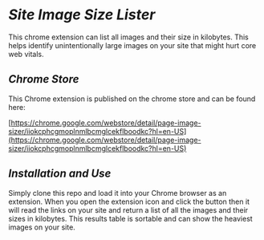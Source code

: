 # ***Site Image Size Lister***

This chrome extension can list all images and their size in kilobytes. This helps identify unintentionally large images on your site that might hurt core web vitals. 

## ***Chrome Store***

This Chrome extension is published on the chrome store and can be found here:

[https://chrome.google.com/webstore/detail/page-image-sizer/iiokcphcgmoplnmlbcmglcekflboodkc?hl=en-US](https://chrome.google.com/webstore/detail/page-image-sizer/iiokcphcgmoplnmlbcmglcekflboodkc?hl=en-US)

## ***Installation and Use***
Simply clone this repo and load it into your Chrome browser as an extension. When you open the extension icon and click the button then it will read the links on your site and return a list of all the images and their sizes in kilobytes. 
This results table is sortable and can show the heaviest images on your site.